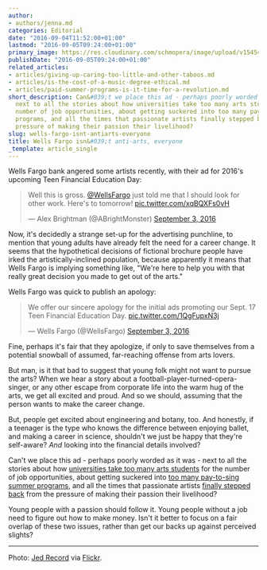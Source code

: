 ```yaml
---
author:
- authors/jenna.md
categories: Editorial
date: "2016-09-04T11:52:00+01:00"
lastmod: "2016-09-05T09:24:00+01:00"
primary_image: https://res.cloudinary.com/schmopera/image/upload/v1545409169/media/webhook-uploads/1472995157352/24651802695_fff62b1b57_o.jpg.jpg
publishDate: "2016-09-05T09:24:00+01:00"
related_articles:
- articles/giving-up-caring-too-little-and-other-taboos.md
- articles/is-the-cost-of-a-music-degree-ethical.md
- articles/paid-summer-programs-is-it-time-for-a-revolution.md
short_description: Can&#039;t we place this ad - perhaps poorly worded as it was -
  next to all the stories about how universities take too many arts students for the
  number of job opportunities, about getting suckered into too many pay-to-sing summer
  programs, and all the times that passionate artists finally stepped back from the
  pressure of making their passion their livelihood?
slug: wells-fargo-isnt-antiarts-everyone
title: Wells Fargo isn&#039;t anti-arts, everyone
_template: article_single
---
```


Wells Fargo bank angered some artists recently, with their ad for 2016's upcoming Teen Financial Education Day:

<blockquote class="twitter-tweet" data-lang="en"><p lang="en" dir="ltr">Well this is gross. <a href="https://twitter.com/WellsFargo">@WellsFargo</a> just told me that I should look for other work. Here&#39;s to tomorrow! <a href="https://t.co/xqBQXFs0vH">pic.twitter.com/xqBQXFs0vH</a></p>&mdash; Alex Brightman (@ABrightMonster) <a href="https://twitter.com/ABrightMonster/status/771908411478970369">September 3, 2016</a></blockquote>
<script async src="//platform.twitter.com/widgets.js" charset="utf-8"></script>

Now, it's decidedly a strange set-up for the advertising punchline, to mention that young adults have already felt the need for a career change. It seems that the hypothetical decisions of fictional brochure people have irked the artistically-inclined population, because apparently it means that Wells Fargo is implying something like, "We're here to help you with that really great decision you made to get out of the arts."

Wells Fargo was quick to publish an apology:

<blockquote class="twitter-tweet" data-lang="en"><p lang="en" dir="ltr">We offer our sincere apology for the initial ads promoting our Sept. 17 Teen Financial Education Day. <a href="https://t.co/1QgFupxN3j">pic.twitter.com/1QgFupxN3j</a></p>&mdash; Wells Fargo (@WellsFargo) <a href="https://twitter.com/WellsFargo/status/772177516652003328">September 3, 2016</a></blockquote>
<script async src="//platform.twitter.com/widgets.js" charset="utf-8"></script>

Fine, perhaps it's fair that they apologize, if only to save themselves from a potential snowball of assumed, far-reaching offense from arts lovers.

But man, is it that bad to suggest that young folk might not want to pursue the arts? When we hear a story about a football-player-turned-opera-singer, or any other escape from corporate life into the warm hug of the arts, we get all excited and proud. And so we should, assuming that the person wants to make the career change.

But, people get excited about engineering and botany, too. And honestly, if a teenager is the type who knows the difference between enjoying ballet, and making a career in science, shouldn't we just be happy that they're self-aware? *And* looking into the financial details involved?

Can't we place this ad - perhaps poorly worded as it was - next to all the stories about how [universities take too many arts students](/is-the-cost-of-a-music-degree-ethical/) for the number of job opportunities, about getting suckered into [too many pay-to-sing summer programs](/paid-summer-programs-is-it-time-for-a-revolution/), and all the times that passionate artists [finally stepped back](/giving-up-caring-too-little-and-other-taboos/) from the pressure of making their passion their livelihood?

Young people with a passion should follow it. Young people without a job need to figure out how to make money. Isn't it better to focus on a fair overlap of these two issues, rather than get our backs up against perceived slights?

***

Photo: [Jed Record](https://www.flickr.com/photos/jedrecord/) via [Flickr](https://creativecommons.org/licenses/by/2.0/).
